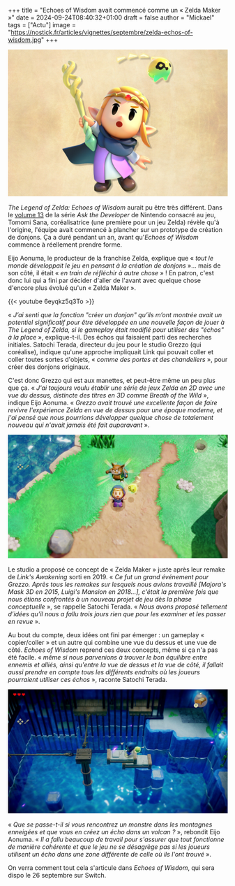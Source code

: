 +++
title = "Echoes of Wisdom avait commencé comme un « Zelda Maker »"
date = 2024-09-24T08:40:32+01:00
draft = false
author = "Mickael"
tags = ["Actu"]
image = "https://nostick.fr/articles/vignettes/septembre/zelda-echos-of-wisdom.jpg"
+++

![The Legend of Zelda: Echoes of Wisdom](zelda-echos-of-wisdom.jpg "")

*The Legend of Zelda: Echoes of Wisdom* aurait pu être très différent. Dans le [volume 13](https://www.nintendo.com/us/whatsnew/ask-the-developer-vol-13-the-legend-of-zelda-echoes-of-wisdom-part-1/) de la série *Ask the Developer* de Nintendo consacré au jeu, Tomomi Sana, coréalisatrice (une première pour un jeu Zelda) révèle qu'à l'origine, l'équipe avait commencé à plancher sur un prototype de création de donjons. Ça a duré pendant un an, avant qu'*Echoes of Wisdom* commence à réellement prendre forme.

Eijo Aonuma, le producteur de la franchise Zelda, explique que « *tout le monde développait le jeu en pensant à la création de donjons* »… mais de son côté, il était « *en train de réfléchir à autre chose* » ! En patron, c'est donc lui qui a fini par décider d'aller de l'avant avec quelque chose d'encore plus évolué qu'un « Zelda Maker ».

{{< youtube 6eyqkz5q3To >}} 

« *J’ai senti que la fonction "créer un donjon" qu’ils m’ont montrée avait un potentiel significatif pour être développée en une nouvelle façon de jouer à The Legend of Zelda, si le gameplay était modifié pour utiliser des "échos" à la place* », explique-t-il. Des échos qui faisaient parti des recherches initiales. Satochi Terada, directeur du jeu pour le studio Grezzo (qui coréalise), indique qu'une approche impliquait Link qui pouvait coller et coller toutes sortes d'objets, « *comme des portes et des chandeliers* », pour créer des donjons originaux.

C'est donc Grezzo qui est aux manettes, et peut-être même un peu plus que ça. « *J'ai toujours voulu établir une série de jeux Zelda en 2D avec une vue du dessus, distincte des titres en 3D comme Breath of the Wild* », indique Eijo Aonuma. « *Grezzo avait trouvé une excellente façon de faire revivre l'expérience Zelda en vue de dessus pour une époque moderne, et j'ai pensé que nous pourrions développer quelque chose de totalement nouveau qui n'avait jamais été fait auparavant* ».

![The Legend of Zelda: Echoes of Wisdom](zelda-echos-of-wisdom-2.jpg "")

Le studio a proposé ce concept de « Zelda Maker » juste après leur remake de *Link's Awakening* sorti en 2019. « *Ce fut un grand événement pour Grezzo. Après tous les remakes sur lesquels nous avions travaillé [Majora's Mask 3D en 2015, Luigi's Mansion en 2018…], c'était la première fois que nous étions confrontés à un nouveau projet de jeu dès la phase conceptuelle* », se rappelle Satochi Terada. « *Nous avons proposé tellement d’idées qu’il nous a fallu trois jours rien que pour les examiner et les passer en revue* ».

Au bout du compte, deux idées ont fini par émerger : un gameplay « copier/coller » et un autre qui combine une vue du dessus et une vue de côté. *Echoes of Wisdom* reprend ces deux concepts, même si ça n'a pas été facile. « *même si nous parvenions à trouver le bon équilibre entre ennemis et alliés, ainsi qu'entre la vue de dessus et la vue de côté, il fallait aussi prendre en compte tous les différents endroits où les joueurs pourraient utiliser ces échos* », raconte Satochi Terada.

![The Legend of Zelda: Echoes of Wisdom](zelda-echos-of-wisdom-3.jpg "")

« *Que se passe-t-il si vous rencontrez un monstre dans les montagnes enneigées et que vous en créez un écho dans un volcan ?* », rebondit Eijo Aonuma. « *Il a fallu beaucoup de travail pour s'assurer que tout fonctionne de manière cohérente et que le jeu ne se désagrège pas si les joueurs utilisent un écho dans une zone différente de celle où ils l'ont trouvé* ».

On verra comment tout cela s'articule dans *Echoes of Wisdom*, qui sera dispo le 26 septembre sur Switch.